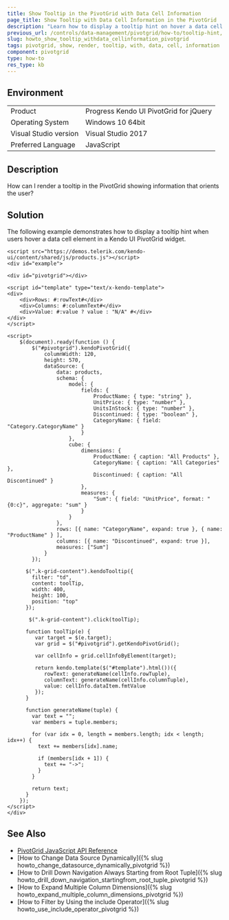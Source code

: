 ```yaml
---
title: Show Tooltip in the PivotGrid with Data Cell Information
page_title: Show Tooltip with Data Cell Information in the PivotGrid
description: "Learn how to display a tooltip hint on hover a data cell element in a Kendo UI PivotGrid widget."
previous_url: /controls/data-management/pivotgrid/how-to/tooltip-hint, /controls/data-management/pivotgrid/how-to/appearance/tooltip-hint, /controls/layout/tooltip/how-to/tooltip-hint-in-pivotgrid
slug: howto_show_tooltip_withdata_cellinformation_pivotgrid
tags: pivotgrid, show, render, tooltip, with, data, cell, information
component: pivotgrid
type: how-to
res_type: kb
---
```


## Environment

<table>
 <tr>
  <td>Product</td>
  <td>Progress Kendo UI PivotGrid for jQuery</td>
 </tr>
 <tr>
  <td>Operating System</td>
  <td>Windows 10 64bit</td>
 </tr>
 <tr>
  <td>Visual Studio version</td>
  <td>Visual Studio 2017</td>
 </tr>
 <tr>
  <td>Preferred Language</td>
  <td>JavaScript</td>
 </tr>
</table>

## Description

How can I render a tooltip in the PivotGrid showing information that orients the user?

## Solution

The following example demonstrates how to display a tooltip hint when users hover a data cell element in a Kendo UI PivotGrid widget.

```dojo
<script src="https://demos.telerik.com/kendo-ui/content/shared/js/products.js"></script>
<div id="example">

<div id="pivotgrid"></div>

<script id="template" type="text/x-kendo-template">
<div>
    <div>Rows: #:rowText#</div>
    <div>Columns: #:columnText#</div>
    <div>Value: #:value ? value : "N/A" #</div>
</div>
</script>

<script>
    $(document).ready(function () {
        $("#pivotgrid").kendoPivotGrid({
            columnWidth: 120,
            height: 570,
            dataSource: {
                data: products,
                schema: {
                    model: {
                        fields: {
                            ProductName: { type: "string" },
                            UnitPrice: { type: "number" },
                            UnitsInStock: { type: "number" },
                            Discontinued: { type: "boolean" },
                            CategoryName: { field: "Category.CategoryName" }
                        }
                    },
                    cube: {
                        dimensions: {
                            ProductName: { caption: "All Products" },
                            CategoryName: { caption: "All Categories" },
                            Discontinued: { caption: "All Discontinued" }
                        },
                        measures: {
                            "Sum": { field: "UnitPrice", format: "{0:c}", aggregate: "sum" }
                        }
                    }
                },
                rows: [{ name: "CategoryName", expand: true }, { name: "ProductName" } ],
                columns: [{ name: "Discontinued", expand: true }],
                measures: ["Sum"]
            }
        });

      $(".k-grid-content").kendoTooltip({
        filter: "td",
        content: toolTip,
        width: 400,
        height: 100,
        position: "top"
      });

       $(".k-grid-content").click(toolTip);

      function toolTip(e) {
         var target = $(e.target);
         var grid = $("#pivotgrid").getKendoPivotGrid();

         var cellInfo = grid.cellInfoByElement(target);

         return kendo.template($("#template").html())({
            rowText: generateName(cellInfo.rowTuple),
            columnText: generateName(cellInfo.columnTuple),
            value: cellInfo.dataItem.fmtValue
         });
      }

      function generateName(tuple) {
        var text = "";
        var members = tuple.members;

        for (var idx = 0, length = members.length; idx < length; idx++) {
          text += members[idx].name;

          if (members[idx + 1]) {
            text += "->";
          }
        }

        return text;
      }
    });
</script>
</div>
```

## See Also

* [PivotGrid JavaScript API Reference](/api/javascript/ui/pivotgrid)
* [How to Change Data Source Dynamically]({% slug howto_change_datasource_dynamically_pivotgrid %})
* [How to Drill Down Navigation Always Starting from Root Tuple]({% slug howto_drill_down_navigation_startingfrom_root_tuple_pivotgrid %})
* [How to Expand Multiple Column Dimensions]({% slug howto_expand_multiple_column_dimensions_pivotgrid %})
* [How to Filter by Using the include Operator]({% slug howto_use_include_operator_pivotgrid %})
